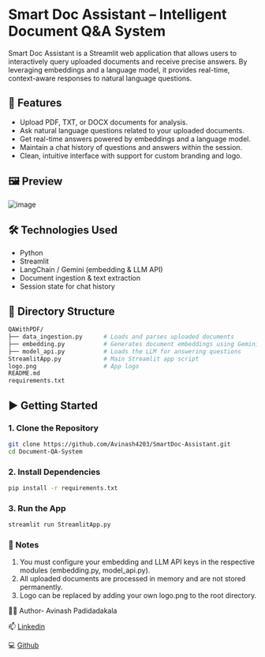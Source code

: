 # Smart Doc Assistant – Intelligent Document Q&A System

Smart Doc Assistant is a Streamlit web application that allows users to interactively query uploaded documents and receive precise answers. By leveraging embeddings and a language model, it provides real-time, context-aware responses to natural language questions.

## 🚀 Features

- Upload PDF, TXT, or DOCX documents for analysis.
- Ask natural language questions related to your uploaded documents.
- Get real-time answers powered by embeddings and a language model.
- Maintain a chat history of questions and answers within the session.
- Clean, intuitive interface with support for custom branding and logo.

## 🖼️ Preview

![image](https://github.com/user-attachments/assets/e2f0b81f-0c42-4910-8361-be8e623e13d3)


## 🛠️ Technologies Used

- Python
- Streamlit
- LangChain / Gemini (embedding & LLM API)
- Document ingestion & text extraction
- Session state for chat history

## 📁 Directory Structure

```bash
QAWithPDF/
├── data_ingestion.py      # Loads and parses uploaded documents
├── embedding.py           # Generates document embeddings using Gemini
├── model_api.py           # Loads the LLM for answering questions
StreamlitApp.py            # Main Streamlit app script
logo.png                   # App logo
README.md
requirements.txt
```


## ▶️ Getting Started

### 1. Clone the Repository

```bash
git clone https://github.com/Avinash4203/SmartDoc-Assistant.git
cd Document-QA-System
```

### 2. Install Dependencies

```bash
pip install -r requirements.txt
```
### 3. Run the App

```bash
streamlit run StreamlitApp.py
```

### 📌 Notes
1. You must configure your embedding and LLM API keys in the respective modules (embedding.py, model_api.py).
2. All uploaded documents are processed in memory and are not stored permanently.
3. Logo can be replaced by adding your own logo.png to the root directory.

🧑‍💻 Author- Avinash Padidadakala

📫 [Linkedin](www.linkedin.com/in/avinash-padidadakala-236104299)

💻 [Github](https://github.com/Avinash4203)
